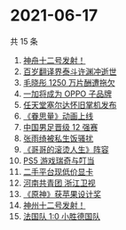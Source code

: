 # 2021-06-17

共 15 条

<!-- BEGIN -->
<!-- 最后更新时间 Thu Jun 17 2021 13:10:21 GMT+0800 (China Standard Time) -->

1. [神舟十二号发射！](https://www.zhihu.com/search?q=神舟十二号)
2. [百岁翻译界泰斗许渊冲逝世](https://www.zhihu.com/search?q=许渊冲)
3. [毛晓彤 1250 万片酬遭拖欠](https://www.zhihu.com/search?q=毛晓彤)
4. [一加将成为 OPPO 子品牌](https://www.zhihu.com/search?q=一加)
5. [任天堂塞尔达怀旧掌机发布](https://www.zhihu.com/search?q=塞尔达)
6. [《眷思量》动画上线](https://www.zhihu.com/search?q=眷思量)
7. [中国男足晋级 12 强赛](https://www.zhihu.com/search?q=中国男足)
8. [张雨绮被私生饭骚扰](https://www.zhihu.com/search?q=张雨绮)
9. [《哥哥的滚烫人生》阵容](https://www.zhihu.com/search?q=哥哥的滚烫人生)
10. [PS5 游戏瑞奇与叮当](https://www.zhihu.com/search?q=瑞奇与叮当)
11. [二手平台现低价显卡](https://www.zhihu.com/search?q=显卡)
12. [河南共青团 浙江卫视](https://www.zhihu.com/search?q=浙江卫视抄袭)
13. [《原神》获苹果设计奖](https://www.zhihu.com/search?q=原神)
14. [神州十二号发射！](https://www.zhihu.com/search?q=神州十二号)
15. [法国队 1:0 小胜德国队](https://www.zhihu.com/search?q=德法大战)

<!-- END -->
